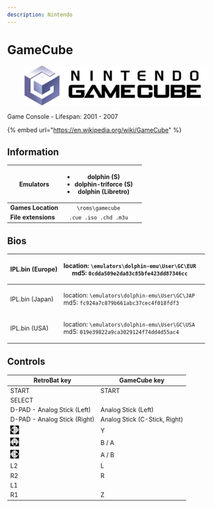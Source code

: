 ```yaml
---
description: Nintendo
---
```


# GameCube

<figure><img src="https://raw.githubusercontent.com/fabricecaruso/es-theme-carbon/master/art/logos/gc.svg" alt="GameCube"><figcaption></figcaption></figure>

Game Console - Lifespan: 2001 - 2007

{% embed url="https://en.wikipedia.org/wiki/GameCube" %}

## Information

| **Emulators**       | <ul><li>dolphin (S) </li><li>dolphin-triforce (S) </li><li>dolphin (Libretro)</li></ul> |   |
| ------------------- | :-------------------------------------------------------------------------------------: | - |
| **Games Location**  |                                     `\roms\gamecube`                                    |   |
| **File extensions** |                                  `.cue .iso .chd .m3u`                                  |   |

## Bios

| IPL.bin (Europe) | <p>location: <code>\emulators\dolphin-emu\User\GC\EUR</code><br>md5: <code>0cdda509e2da83c85bfe423dd87346cc</code></p> |   |
| ---------------- | ---------------------------------------------------------------------------------------------------------------------- | - |
| IPL.bin (Japan)  | <p>location: <code>\emulators\dolphin-emu\User\GC\JAP</code><br>md5: <code>fc924a7c879b661abc37cec4f018fdf3</code></p> |   |
| IPL.bin (USA)    | <p>location: <code>\emulators\dolphin-emu\User\GC\USA</code><br>md5: <code>019e39822a9ca3029124f74dd4d55ac4</code></p> |   |

## Controls

| RetroBat key                                   | GameCube key                   |
| ---------------------------------------------- | ------------------------------ |
| START                                          | START                          |
| SELECT                                         |                                |
| D-PAD - Analog Stick (Left)                    | Analog Stick (Left)            |
| D-PAD - Analog Stick (Right)                   | Analog Stick (C-Stick, Right)  |
| ![](<../../.gitbook/assets/image (2).png>)     | Y                              |
| ![](<../../.gitbook/assets/image (1) (2).png>) | B / A                          |
| ![](<../../.gitbook/assets/image (4).png>)     | A / B                          |
| L2                                             | L                              |
| R2                                             | R                              |
| L1                                             |                                |
| R1                                             | Z                              |

##
